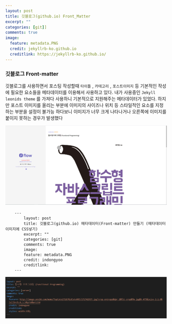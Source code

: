 ```yaml
---
layout: post
title: 깃블로그(github.io) Front_Matter 
excerpt: ""
categories: [git]]
comments: true
image:
  feature: metadata.PNG
  credit: jekyllrb-ko.github.io
  creditlink: https://jekyllrb-ko.github.io/
---
```

### 깃블로그 Front-matter



깃블로그를 사용하면서 포스팅 작성할때 `타이틀` , `카테고리` , `포스트이미지` 등 기본적인 작성에 필요한 요소들을 메타데이터를 이용해서 사용하고 있다. 내가 사용중인 `Jekyll leonids theme` 를 가져다 사용하니 기본적으로 지원해주는 메타데이터가 있었다. 하지만 포스트 이미지를 올리는 부분에 이미지의 사이즈나 위치 등 스타일적인 요소를 지정하는 부분을 설정이 불가능 하다보니 이미지가 너무 크게 나타나거나 오른쪽에 이미지를 붙이지 못하는 경우가 발생했다 



![Front-metter](/img/예시1.PNG)

```
    ---
        layout: post
        title: 깃블로그(github.io) 메타데이터(Front-matter) 만들기 (메타데이터 이미지에 CSS넣기)
        excerpt: ""
        categories: [git]
        comments: true
        image:
        feature: metadata.PNG
        credit: indongyoo
        creditlink: 
    ---
```

![Front-metter](/img/예시.PNG) 